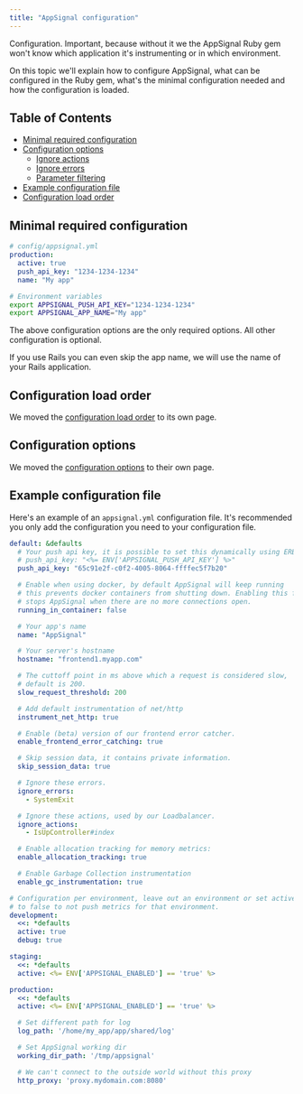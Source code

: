 ```yaml
---
title: "AppSignal configuration"
---
```


Configuration. Important, because without it we the AppSignal Ruby gem won't
know which application it's instrumenting or in which environment.

On this topic we'll explain how to configure AppSignal, what can be configured
in the Ruby gem, what's the minimal configuration needed and how the
configuration is loaded.

## Table of Contents

- [Minimal required configuration](#minimal-required-configuration)
- [Configuration options](/ruby/configuration/options.html)
  - [Ignore actions](/ruby/configuration/ignore-actions.html)
  - [Ignore errors](/ruby/configuration/ignore-errors.html)
  - [Parameter filtering](/ruby/configuration/parameter-filtering.html)
- [Example configuration file](#example-configuration-file)
- [Configuration load order](/ruby/configuration/load-order.html)

## Minimal required configuration

```yaml
# config/appsignal.yml
production:
  active: true
  push_api_key: "1234-1234-1234"
  name: "My app"
```

```bash
# Environment variables
export APPSIGNAL_PUSH_API_KEY="1234-1234-1234"
export APPSIGNAL_APP_NAME="My app"
```

The above configuration options are the only required options. All other
configuration is optional.

If you use Rails you can even skip the app name, we will use the name of your
Rails application.

## Configuration load order

We moved the [configuration load order](/ruby/configuration/load-order.html) to
its own page.

## Configuration options

We moved the [configuration options](/ruby/configuration/options.html) to their
own page.

## Example configuration file

Here's an example of an `appsignal.yml` configuration file. It's recommended
you only add the configuration you need to your configuration file.

```yaml
default: &defaults
  # Your push api key, it is possible to set this dynamically using ERB:
  # push_api_key: "<%= ENV['APPSIGNAL_PUSH_API_KEY'] %>"
  push_api_key: "65c91e2f-c0f2-4005-8064-ffffec5f7b20"

  # Enable when using docker, by default AppSignal will keep running
  # this prevents docker containers from shutting down. Enabling this feature
  # stops AppSignal when there are no more connections open.
  running_in_container: false

  # Your app's name
  name: "AppSignal"

  # Your server's hostname
  hostname: "frontend1.myapp.com"

  # The cuttoff point in ms above which a request is considered slow,
  # default is 200.
  slow_request_threshold: 200

  # Add default instrumentation of net/http
  instrument_net_http: true

  # Enable (beta) version of our frontend error catcher.
  enable_frontend_error_catching: true

  # Skip session data, it contains private information.
  skip_session_data: true

  # Ignore these errors.
  ignore_errors:
    - SystemExit

  # Ignore these actions, used by our Loadbalancer.
  ignore_actions:
    - IsUpController#index

  # Enable allocation tracking for memory metrics:
  enable_allocation_tracking: true

  # Enable Garbage Collection instrumentation
  enable_gc_instrumentation: true

# Configuration per environment, leave out an environment or set active
# to false to not push metrics for that environment.
development:
  <<: *defaults
  active: true
  debug: true

staging:
  <<: *defaults
  active: <%= ENV['APPSIGNAL_ENABLED'] == 'true' %>

production:
  <<: *defaults
  active: <%= ENV['APPSIGNAL_ENABLED'] == 'true' %>

  # Set different path for log
  log_path: '/home/my_app/app/shared/log'

  # Set AppSignal working dir
  working_dir_path: '/tmp/appsignal'

  # We can't connect to the outside world without this proxy
  http_proxy: 'proxy.mydomain.com:8080'
```
